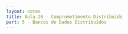```yaml
---
layout: notes
title: Aula 26 - Comprometimento Distribuído
part: 5 - Bancos de Dados Distribuídos
---
```


